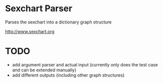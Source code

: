 # Sexchart Parser

Parses the sexchart into a dictionary graph structure

http://www.sexchart.org

# TODO

* add argument parser and actual input (currently only does the test case and can be extended manually)
* add different outputs (including other graph structures)
